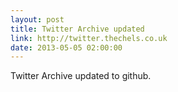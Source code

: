 ```yaml
---
layout: post
title: Twitter Archive updated
link: http://twitter.thechels.co.uk
date: 2013-05-05 02:00:00
---
```


Twitter Archive updated to github.